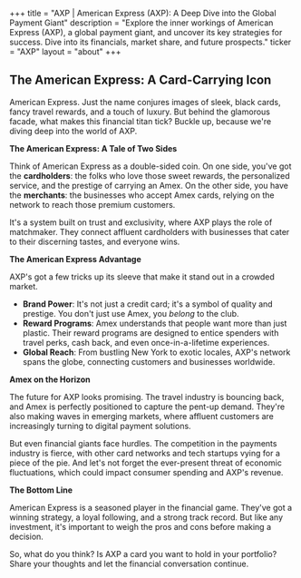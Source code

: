+++
title = "AXP |  American Express (AXP): A Deep Dive into the Global Payment Giant"
description = "Explore the inner workings of American Express (AXP), a global payment giant, and uncover its key strategies for success.  Dive into its financials, market share, and future prospects."
ticker = "AXP"
layout = "about"
+++

        


## The American Express: A Card-Carrying Icon 

American Express. Just the name conjures images of sleek, black cards, fancy travel rewards, and a touch of luxury. But behind the glamorous facade, what makes this financial titan tick? Buckle up, because we're diving deep into the world of AXP.

**The American Express: A Tale of Two Sides**

Think of American Express as a double-sided coin. On one side, you've got the **cardholders**: the folks who love those sweet rewards, the personalized service, and the prestige of carrying an Amex. On the other side, you have the **merchants**: the businesses who accept Amex cards, relying on the network to reach those premium customers.  

It's a system built on trust and exclusivity, where AXP plays the role of matchmaker. They connect affluent cardholders with businesses that cater to their discerning tastes, and everyone wins. 

**The American Express Advantage**

AXP's got a few tricks up its sleeve that make it stand out in a crowded market.  

* **Brand Power**: It's not just a credit card; it's a symbol of quality and prestige. You don't just use Amex, you *belong* to the club. 
* **Reward Programs**:  Amex understands that people want more than just plastic.  Their reward programs are designed to entice spenders with travel perks, cash back, and even once-in-a-lifetime experiences.
* **Global Reach**:  From bustling New York to exotic locales, AXP's network spans the globe, connecting customers and businesses worldwide.

**Amex on the Horizon**

The future for AXP looks promising. The travel industry is bouncing back, and Amex is perfectly positioned to capture the pent-up demand. They're also making waves in emerging markets, where affluent customers are increasingly turning to digital payment solutions. 

But even financial giants face hurdles.  The competition in the payments industry is fierce, with other card networks and tech startups vying for a piece of the pie.  And let's not forget the ever-present threat of economic fluctuations, which could impact consumer spending and AXP's revenue. 

**The Bottom Line**

American Express is a seasoned player in the financial game.  They've got a winning strategy, a loyal following, and a strong track record.  But like any investment, it's important to weigh the pros and cons before making a decision.  

So, what do you think?  Is AXP a card you want to hold in your portfolio?  Share your thoughts and let the financial conversation continue. 

        